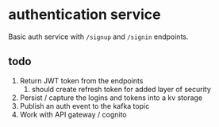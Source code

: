 # authentication service

Basic auth service with `/signup` and `/signin` endpoints.

## todo

1. Return JWT token from the endpoints
   1. should create refresh token for added layer of security
2. Persist / capture the logins and tokens into a kv storage
3. Publish an auth event to the kafka topic
4. Work with API gateway / cognito
